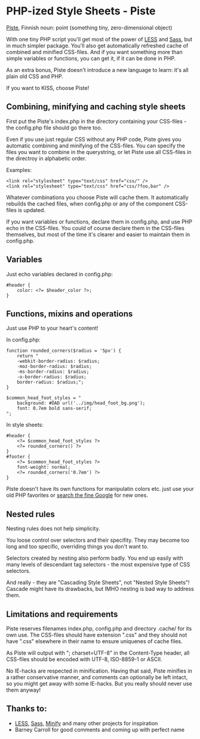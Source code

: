 # PHP-ized Style Sheets - Piste

[Piste](http://en.wiktionary.org/wiki/piste#Finnish), Finnish noun: point (something tiny, zero-dimensional object)

With one tiny PHP script you'll get most of the power of [LESS](http://lesscss.org/) and [Sass](http://sass-lang.com/), but in much simpler package. You'll also get automatically refreshed cache of combined and minified CSS-files. And if you want something more than simple variables or functions, you can get it, if it can be done in PHP.

As an extra bonus, Piste doesn't introduce a new language to learn: it's all plain old CSS and PHP.

If you want to KISS, choose Piste! 

## Combining, minifying and caching style sheets
First put the Piste's index.php in the directory containing your CSS-files - the config.php file should go there too.  

Even if you use just regular CSS without any PHP code, Piste gives you automatic combining and minifying of the CSS-files. You can specify the files you want to combine in the querystring, or let Piste use all CSS-files in the directroy in alphabetic order.

Examples:

	<link rel="stylesheet" type="text/css" href="css/" />
	<link rel="stylesheet" type="text/css" href="css/?foo,bar" />

Whatever combinations you choose Piste will cache them. It automatically rebuilds the cached files, when config.php or any of the component CSS-files is updated.

If you want variables or functions, declare them in config.php, and use PHP echo in the CSS-files. You could of course declare them in the CSS-files themselves, but most of the time it's clearer and easier to maintain them in config.php.

## Variables
Just echo variables declared in config.php:

	#header {
		color: <?= $header_color ?>;
	}

## Functions, mixins and operations
Just use PHP to your heart's content!

In config.php:

	function rounded_corners($radius = '5px') {
		return "
		-webkit-border-radius: $radius;
		-moz-border-radius: $radius;
		-ms-border-radius: $radius;
		-o-border-radius: $radius;
		border-radius: $radius;";
	}

	$common_head_foot_styles = "
		background: #DAD url('../img/head_foot_bg.png');
		font: 0.7em bold sans-serif;		
	";

In style sheets: 

	#header {
		<?= $common_head_foot_styles ?>
		<?= rounded_corners() ?>
	}
	#footer {
		<?= $common_head_foot_styles ?>
		font-weight: normal;
		<?= rounded_corners('0.7em') ?>
	}

Piste doesn't have its own functions for manipulatin colors etc. just use your old PHP favorites or [search the fine Google](http://www.google.com/search?q=php+color+manipulation) for new ones.

## Nested rules
Nesting rules does not help simplicity. 

You loose control over selectors and their specifity. They may become too long and too specific, overriding things you don't want to. 

Selectors created by nesting also perform badly. You end up easily with many levels of descendant tag selectors - the most expensive type of CSS selectors. 

And really - they are "Cascading Style Sheets", not "Nested Style Sheets"! Cascade might have its drawbacks, but IMHO nesting is bad way to address them.

## Limitations and requirements
Piste reserves filenames index.php, config.php and directory .cache/ for its own use. The CSS-files should have extension ".css" and they should not have ".css" elsewhere in their name to ensure uniquenes of cache files. 

As Piste will output with "; charset=UTF-8" in the Content-Type header, all CSS-files should be encoded with UTF-8, ISO-8859-1 or ASCII.

No IE-hacks are respected in minification. Having that said, Piste minifies in a rather conservative manner, and comments can optionally be left intact, so you might get away with some IE-hacks. But you really should never use them anyway!

## Thanks to:
- [LESS](http://lesscss.org/), [Sass](http://sass-lang.com/), [Minify](http://code.google.com/p/minify/) and many other projects for inspiration 
- Barney Carroll for good comments and coming up with perfect name

